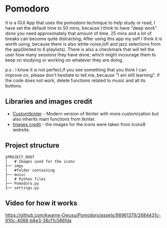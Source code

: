 # Pomodoro
It is a GUI App that uses the pomodoro technique to help study or read, I have set the default time to 50 mins, because I think to have "deep work" done you need approximately that amount of time.
25 mins and a lot of breaks can become quite distracting, After using this app my self I think it is worth using; because there is also white noise,lofi and jazz selections from the app(limited to 6 playlists).
There is also a checkmark that will tell the user how many sessions they have done, which might incourage them to keep on studying or working on whatever they are doing.

p.s :
I know it is not perfect,if you see something that you think I can improve on, please don't hesitate to tell me, because "I am still learning". 
if the  code does not work, delete functions related to music and all its buttons.


## Libraries and images credit
* [Customtkinter](https://customtkinter.tomschimansky.com/) - Modern version of tkinter with more customization but also inherits main functions from tkinter.
* [Images credit](https://icons8.com/) - the images for the icons were taken from Icons8 website.


## Project structure
```
$PROJECT_ROOT
│   # Images used for the icons
├── imgs 
|   #folder containing 
├── music
│   # Python files
├── Pomodoro.py
├── settings.py

```

## Video for how it works
https://github.com/kwame-Owusu/Pomodoro/assets/98961379/2684431c-910c-4088-b8e3-38cf1c086fda



